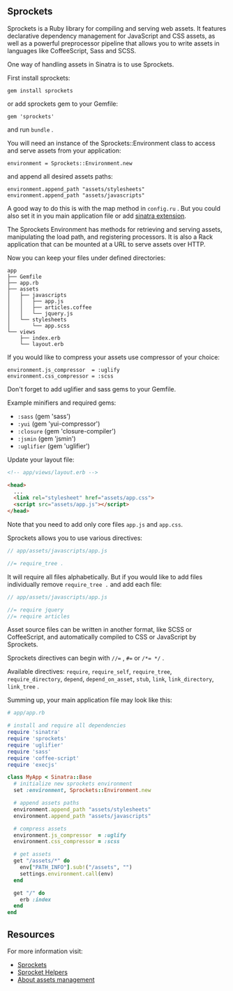 
## Sprockets

Sprockets is a Ruby library for compiling and serving web assets.
It features declarative dependency management for JavaScript and CSS assets,
as well as a powerful preprocessor pipeline that allows you to write
assets in languages like CoffeeScript, Sass and SCSS.

One way of handling assets in Sinatra is to use Sprockets.

First install sprockets:

```
gem install sprockets
```

or add sprockets gem to your Gemfile:

```
gem 'sprockets'
```

and run `bundle` .

You will need an instance of the Sprockets::Environment class
to access and serve assets from your application:

```
environment = Sprockets::Environment.new
```

and append all desired assets paths:

```
environment.append_path "assets/stylesheets"
environment.append_path "assets/javascripts"
```

A good way to do this is with the map method in `config.ru` .
But you could also set it in you main application file
or add [sinatra extension](http://www.sinatrarb.com/extensions.html).

The Sprockets Environment has methods for retrieving and serving assets,
manipulating the load path, and registering processors. It is also a Rack
application that can be mounted at a URL to serve assets over HTTP.

Now you can keep your files under defined directories:

```
app
├── Gemfile
├── app.rb
├── assets
│   ├── javascripts
│   │   ├── app.js
│   │   ├── articles.coffee
│   │   └── jquery.js
│   └── stylesheets
│       └── app.scss
└── views
    ├── index.erb
    └── layout.erb
```

If you would like to compress your assets
use compressor of your choice:

```
environment.js_compressor  = :uglify
environment.css_compressor = :scss
```

Don't forget to add uglifier and sass gems to your Gemfile.

Example minifiers and required gems:
* `:sass` (gem 'sass')
* `:yui` (gem 'yui-compressor')
* `:closure` (gem 'closure-compiler')
* `:jsmin` (gem 'jsmin')
* `:uglifier` (gem 'uglifier')

Update your layout file:

```html
<!-- app/views/layout.erb -->

<head>
  ...
  <link rel="stylesheet" href="assets/app.css">
  <script src="assets/app.js"></script>
</head>
```

Note that you need to add only core files `app.js` and `app.css`.

Sprockets allows you to use various directives:

```js
// app/assets/javascripts/app.js

//= require_tree .
```

It will require all files alphabetically.
But if you would like to add files individually remove `require_tree .`
and add each file:

```js
// app/assets/javascripts/app.js

//= require jquery
//= require articles
```

Asset source files can be written in another format, like SCSS or
CoffeeScript, and automatically compiled to CSS or JavaScript by Sprockets.

Sprockets directives can begin with `//=` , `#=` or `/*= */` .

Available directives: `require`, `require_self`, `require_tree`,
`require_directory`, `depend`, `depend_on_asset`, `stub`, `link`,
`link_directory`, `link_tree` .

Summing up, your main application file may look like this:

```ruby
# app/app.rb

# install and require all dependencies
require 'sinatra'
require 'sprockets'
require 'uglifier'
require 'sass'
require 'coffee-script'
require 'execjs'

class MyApp < Sinatra::Base
  # initialize new sprockets environment
  set :environment, Sprockets::Environment.new

  # append assets paths
  environment.append_path "assets/stylesheets"
  environment.append_path "assets/javascripts"

  # compress assets
  environment.js_compressor  = :uglify
  environment.css_compressor = :scss

  # get assets
  get "/assets/*" do
    env["PATH_INFO"].sub!("/assets", "")
    settings.environment.call(env)
  end

  get "/" do
    erb :index
  end
end
```

## Resources

For more information visit:

* [Sprockets](https://github.com/rails/sprockets)
* [Sprocket Helpers](https://github.com/petebrowne/sprockets-helpers)
* [About assets management](http://recipes.sinatrarb.com/p/asset_management/why-asset-management)
